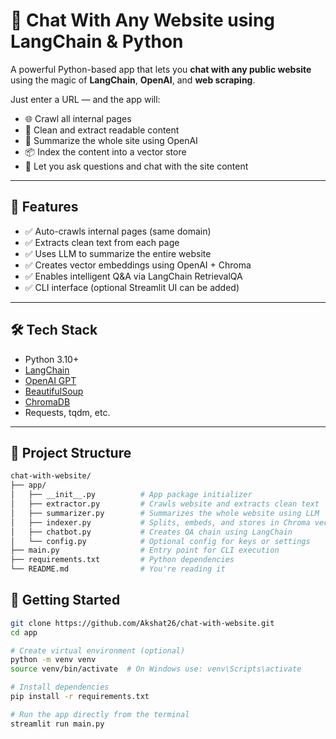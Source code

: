 # 💬 Chat With Any Website using LangChain & Python



A powerful Python-based app that lets you **chat with any public website** using the magic of **LangChain**, **OpenAI**, and **web scraping**.

Just enter a URL — and the app will:
- 🌐 Crawl all internal pages
- 🧼 Clean and extract readable content
- 🧠 Summarize the whole site using OpenAI
- 📦 Index the content into a vector store
- 🤖 Let you ask questions and chat with the site content

---

## 📌 Features

- ✅ Auto-crawls internal pages (same domain)
- ✅ Extracts clean text from each page
- ✅ Uses LLM to summarize the entire website
- ✅ Creates vector embeddings using OpenAI + Chroma
- ✅ Enables intelligent Q&A via LangChain RetrievalQA
- ✅ CLI interface (optional Streamlit UI can be added)

---

## 🛠 Tech Stack

- Python 3.10+
- [LangChain](https://github.com/langchain-ai/langchain)
- [OpenAI GPT](https://platform.openai.com/)
- [BeautifulSoup](https://www.crummy.com/software/BeautifulSoup/)
- [ChromaDB](https://www.trychroma.com/)
- Requests, tqdm, etc.

---

## 📁 Project Structure

```bash
chat-with-website/
├── app/
│   ├── __init__.py          # App package initializer
│   ├── extractor.py         # Crawls website and extracts clean text
│   ├── summarizer.py        # Summarizes the whole website using LLM
│   ├── indexer.py           # Splits, embeds, and stores in Chroma vector DB
│   ├── chatbot.py           # Creates QA chain using LangChain
│   └── config.py            # Optional config for keys or settings
├── main.py                  # Entry point for CLI execution
├── requirements.txt         # Python dependencies
└── README.md                # You're reading it
```

## 🚀 Getting Started

```bash
git clone https://github.com/Akshat26/chat-with-website.git
cd app

# Create virtual environment (optional)
python -m venv venv
source venv/bin/activate  # On Windows use: venv\Scripts\activate

# Install dependencies
pip install -r requirements.txt

# Run the app directly from the terminal
streamlit run main.py
```


